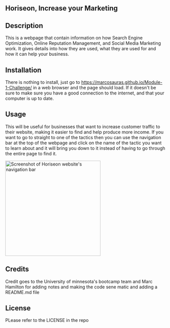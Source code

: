 ## Horiseon, Increase your Marketing

## Description
This is a webpage that contain information on how Search Engine Optimization, Online Reputation Management, and Social Media Marketing work. It gives details into how they are used, what they are used for and how it can help your business.



## Installation

There is nothing to install, just go to https://marcosauras.github.io/Module-1-Challenge/ in a web browser and the page should load. If it doesn't be sure to make sure you have a good connection to the internet, and that your computer is up to date.

## Usage

This will be useful for businesses that want to increase customer traffic to their website, making it easier to find and help produce more income. 
If you want to go to straight to one of the tactics then you can use the navigation bar at the top of the webpage and click on the name of the tactic you want to learn about and it will bring you down to it instead of having to go through the entire page to find it.

<img src="assets/images/Module%201%20challenge%20navigation%20bar%20screenshot.png" alt="Screenshot of Horiseon website's navigation bar" height="300" title="NavBar">


## Credits

Credit goes to the University of minnesota's bootcamp team
and Marc Hamilton for adding notes and making the code sene matic and adding a README.md file

## License

PLease refer to the LICENSE in the repo
